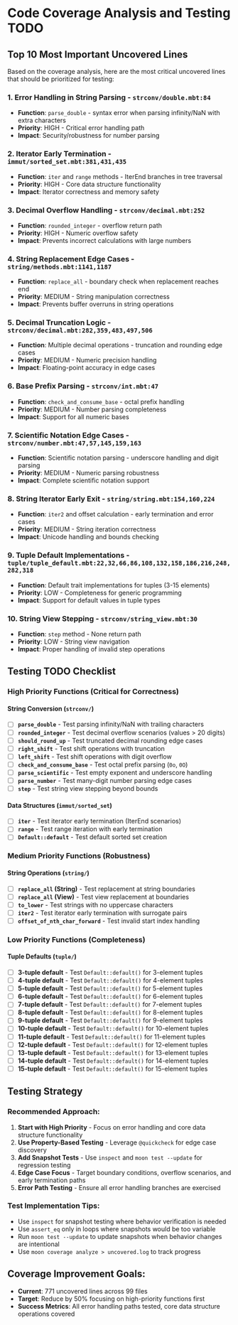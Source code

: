 # Code Coverage Analysis and Testing TODO

## Top 10 Most Important Uncovered Lines

Based on the coverage analysis, here are the most critical uncovered lines that should be prioritized for testing:

### 1. **Error Handling in String Parsing** - `strconv/double.mbt:84`
- **Function**: `parse_double` - syntax error when parsing infinity/NaN with extra characters
- **Priority**: HIGH - Critical error handling path
- **Impact**: Security/robustness for number parsing

### 2. **Iterator Early Termination** - `immut/sorted_set.mbt:381,431,435`
- **Function**: `iter` and `range` methods - IterEnd branches in tree traversal
- **Priority**: HIGH - Core data structure functionality
- **Impact**: Iterator correctness and memory safety

### 3. **Decimal Overflow Handling** - `strconv/decimal.mbt:252`
- **Function**: `rounded_integer` - overflow return path
- **Priority**: HIGH - Numeric overflow safety
- **Impact**: Prevents incorrect calculations with large numbers

### 4. **String Replacement Edge Cases** - `string/methods.mbt:1141,1187`
- **Function**: `replace_all` - boundary check when replacement reaches end
- **Priority**: MEDIUM - String manipulation correctness
- **Impact**: Prevents buffer overruns in string operations

### 5. **Decimal Truncation Logic** - `strconv/decimal.mbt:282,359,483,497,506`
- **Function**: Multiple decimal operations - truncation and rounding edge cases
- **Priority**: MEDIUM - Numeric precision handling
- **Impact**: Floating-point accuracy in edge cases

### 6. **Base Prefix Parsing** - `strconv/int.mbt:47`
- **Function**: `check_and_consume_base` - octal prefix handling
- **Priority**: MEDIUM - Number parsing completeness
- **Impact**: Support for all numeric bases

### 7. **Scientific Notation Edge Cases** - `strconv/number.mbt:47,57,145,159,163`
- **Function**: Scientific notation parsing - underscore handling and digit parsing
- **Priority**: MEDIUM - Numeric parsing robustness
- **Impact**: Complete scientific notation support

### 8. **String Iterator Early Exit** - `string/string.mbt:154,160,224`
- **Function**: `iter2` and offset calculation - early termination and error cases
- **Priority**: MEDIUM - String iteration correctness
- **Impact**: Unicode handling and bounds checking

### 9. **Tuple Default Implementations** - `tuple/tuple_default.mbt:22,32,66,86,108,132,158,186,216,248,282,318`
- **Function**: Default trait implementations for tuples (3-15 elements)
- **Priority**: LOW - Completeness for generic programming
- **Impact**: Support for default values in tuple types

### 10. **String View Stepping** - `strconv/string_view.mbt:30`
- **Function**: `step` method - None return path
- **Priority**: LOW - String view navigation
- **Impact**: Proper handling of invalid step operations

## Testing TODO Checklist

### High Priority Functions (Critical for Correctness)

#### String Conversion (`strconv/`)
- [ ] **`parse_double`** - Test parsing infinity/NaN with trailing characters
- [ ] **`rounded_integer`** - Test decimal overflow scenarios (values > 20 digits)
- [ ] **`should_round_up`** - Test truncated decimal rounding edge cases
- [ ] **`right_shift`** - Test shift operations with truncation
- [ ] **`left_shift`** - Test shift operations with digit overflow
- [ ] **`check_and_consume_base`** - Test octal prefix parsing (`0o`, `0O`)
- [ ] **`parse_scientific`** - Test empty exponent and underscore handling
- [ ] **`parse_number`** - Test many-digit number parsing edge cases
- [ ] **`step`** - Test string view stepping beyond bounds

#### Data Structures (`immut/sorted_set`)
- [ ] **`iter`** - Test iterator early termination (IterEnd scenarios)
- [ ] **`range`** - Test range iteration with early termination
- [ ] **`Default::default`** - Test default sorted set creation

### Medium Priority Functions (Robustness)

#### String Operations (`string/`)
- [ ] **`replace_all` (String)** - Test replacement at string boundaries
- [ ] **`replace_all` (View)** - Test view replacement at boundaries  
- [ ] **`to_lower`** - Test strings with no uppercase characters
- [ ] **`iter2`** - Test iterator early termination with surrogate pairs
- [ ] **`offset_of_nth_char_forward`** - Test invalid start index handling

### Low Priority Functions (Completeness)

#### Tuple Defaults (`tuple/`)
- [ ] **3-tuple default** - Test `Default::default()` for 3-element tuples
- [ ] **4-tuple default** - Test `Default::default()` for 4-element tuples
- [ ] **5-tuple default** - Test `Default::default()` for 5-element tuples
- [ ] **6-tuple default** - Test `Default::default()` for 6-element tuples
- [ ] **7-tuple default** - Test `Default::default()` for 7-element tuples
- [ ] **8-tuple default** - Test `Default::default()` for 8-element tuples
- [ ] **9-tuple default** - Test `Default::default()` for 9-element tuples
- [ ] **10-tuple default** - Test `Default::default()` for 10-element tuples
- [ ] **11-tuple default** - Test `Default::default()` for 11-element tuples
- [ ] **12-tuple default** - Test `Default::default()` for 12-element tuples
- [ ] **13-tuple default** - Test `Default::default()` for 13-element tuples
- [ ] **14-tuple default** - Test `Default::default()` for 14-element tuples
- [ ] **15-tuple default** - Test `Default::default()` for 15-element tuples

## Testing Strategy

### Recommended Approach:
1. **Start with High Priority** - Focus on error handling and core data structure functionality
2. **Use Property-Based Testing** - Leverage `@quickcheck` for edge case discovery
3. **Add Snapshot Tests** - Use `inspect` and `moon test --update` for regression testing
4. **Edge Case Focus** - Target boundary conditions, overflow scenarios, and early termination paths
5. **Error Path Testing** - Ensure all error handling branches are exercised

### Test Implementation Tips:
- Use `inspect` for snapshot testing where behavior verification is needed
- Use `assert_eq` only in loops where snapshots would be too variable
- Run `moon test --update` to update snapshots when behavior changes are intentional
- Use `moon coverage analyze > uncovered.log` to track progress

## Coverage Improvement Goals:
- **Current**: 771 uncovered lines across 99 files
- **Target**: Reduce by 50% focusing on high-priority functions first
- **Success Metrics**: All error handling paths tested, core data structure operations covered

